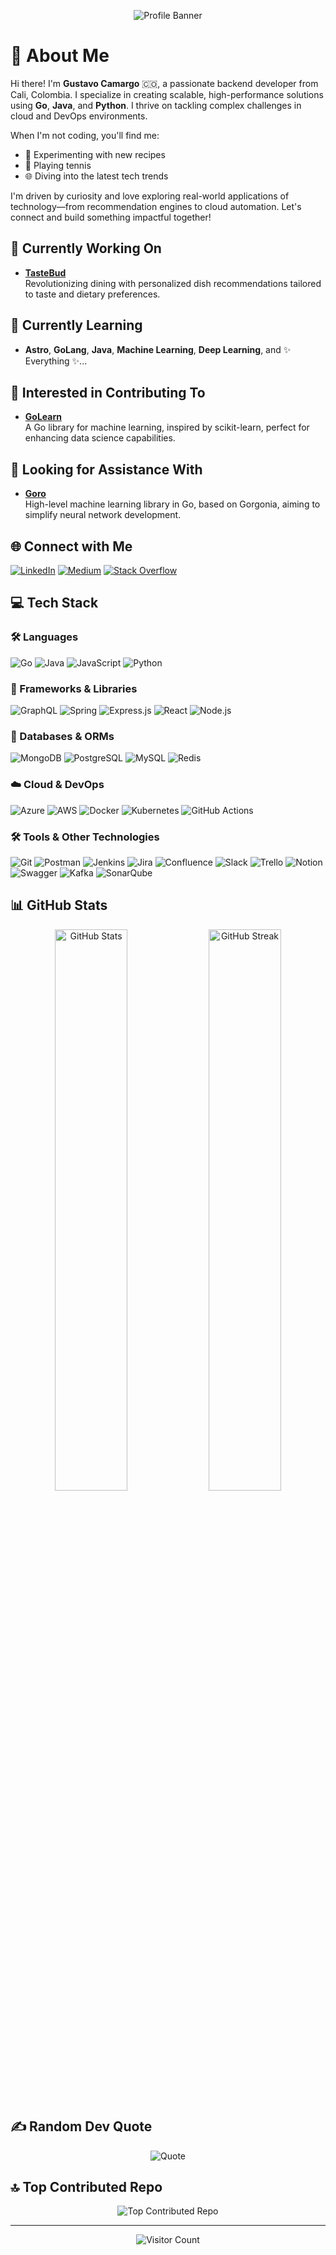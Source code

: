 <!-- Banner Image -->
<p align="center">
  <img src="https://media.licdn.com/dms/image/v2/D4E16AQF7JBedcnjQHA/profile-displaybackgroundimage-shrink_350_1400/profile-displaybackgroundimage-shrink_350_1400/0/1724303991850?e=1736380800&v=beta&t=fDEvug10zyEAw5kceuMAgkxZDp6sl0oG4NIj2RFB2EY" alt="Profile Banner">
</p>

# 💫 About Me

Hi there! I'm **Gustavo Camargo** 🇨🇴, a passionate backend developer from Cali, Colombia. I specialize in creating scalable, high-performance solutions using **Go**, **Java**, and **Python**. I thrive on tackling complex challenges in cloud and DevOps environments.

When I'm not coding, you'll find me:

- 🍳 Experimenting with new recipes
- 🎾 Playing tennis
- 🌐 Diving into the latest tech trends

I'm driven by curiosity and love exploring real-world applications of technology—from recommendation engines to cloud automation. Let's connect and build something impactful together!

## 🔭 Currently Working On

- **[TasteBud](https://github.com/DJG-inc/TasteBud-RecommendationEngine)**  
  Revolutionizing dining with personalized dish recommendations tailored to taste and dietary preferences.

## 🌱 Currently Learning

- **Astro**, **GoLang**, **Java**, **Machine Learning**, **Deep Learning**, and ✨ Everything ✨...

## 👥 Interested in Contributing To

- **[GoLearn](https://github.com/sjwhitworth/golearn)**  
  A Go library for machine learning, inspired by scikit-learn, perfect for enhancing data science capabilities.

## 🤝 Looking for Assistance With

- **[Goro](https://github.com/aunum/goro)**  
  High-level machine learning library in Go, based on Gorgonia, aiming to simplify neural network development.

## 🌐 Connect with Me

[![LinkedIn](https://img.shields.io/badge/-Gustavo%20Camargo-%230077B5?style=flat&logo=LinkedIn&logoColor=white)](https://linkedin.com/in/gustavoadolfocamargopineda)
[![Medium](https://img.shields.io/badge/-@gustavocamargop-%2312100E?style=flat&logo=medium&logoColor=white)](https://medium.com/@gustavocamargop)
[![Stack Overflow](https://img.shields.io/badge/-Stack%20Overflow-%23FE7A16?style=flat&logo=StackOverflow&logoColor=white)](https://stackoverflow.com/users/22682751)

## 💻 Tech Stack

### 🛠 Languages

![Go](https://img.shields.io/badge/-Go-%2300ADD8?style=flat&logo=go&logoColor=white)
![Java](https://img.shields.io/badge/-Java-%23ED8B00?style=flat&logo=java&logoColor=white)
![JavaScript](https://img.shields.io/badge/-JavaScript-%23F7DF1E?style=flat&logo=javascript&logoColor=black)
![Python](https://img.shields.io/badge/-Python-%233670A0?style=flat&logo=python&logoColor=ffdd54)

### 🚀 Frameworks & Libraries

![GraphQL](https://img.shields.io/badge/-GraphQL-%23E10098?style=flat&logo=graphql&logoColor=white)
![Spring](https://img.shields.io/badge/-Spring-%236DB33F?style=flat&logo=spring&logoColor=white)
![Express.js](https://img.shields.io/badge/-Express.js-%23404d59?style=flat&logo=express&logoColor=%2361DAFB)
![React](https://img.shields.io/badge/-React-%2320232a?style=flat&logo=react&logoColor=%2361DAFB)
![Node.js](https://img.shields.io/badge/-Node.js-%2343853D?style=flat&logo=node.js&logoColor=white)

### 💾 Databases & ORMs

![MongoDB](https://img.shields.io/badge/-MongoDB-%234ea94b?style=flat&logo=mongodb&logoColor=white)
![PostgreSQL](https://img.shields.io/badge/-PostgreSQL-%23316192?style=flat&logo=postgresql&logoColor=white)
![MySQL](https://img.shields.io/badge/-MySQL-%2300f?style=flat&logo=mysql&logoColor=white)
![Redis](https://img.shields.io/badge/-Redis-%23DD0031?style=flat&logo=redis&logoColor=white)

### ☁️ Cloud & DevOps

![Azure](https://img.shields.io/badge/-Azure-%230072C6?style=flat&logo=microsoftazure&logoColor=white)
![AWS](https://img.shields.io/badge/-AWS-%23FF9900?style=flat&logo=amazon-aws&logoColor=white)
![Docker](https://img.shields.io/badge/-Docker-%230db7ed?style=flat&logo=docker&logoColor=white)
![Kubernetes](https://img.shields.io/badge/-Kubernetes-%23326ce5?style=flat&logo=kubernetes&logoColor=white)
![GitHub Actions](https://img.shields.io/badge/-GitHub%20Actions-%232671E5?style=flat&logo=githubactions&logoColor=white)

### 🛠 Tools & Other Technologies

![Git](https://img.shields.io/badge/-Git-%23F05033?style=flat&logo=git&logoColor=white)
![Postman](https://img.shields.io/badge/-Postman-%23FF6C37?style=flat&logo=postman&logoColor=white)
![Jenkins](https://img.shields.io/badge/-Jenkins-%232C5263?style=flat&logo=jenkins&logoColor=white)
![Jira](https://img.shields.io/badge/-Jira-%230052CC?style=flat&logo=jira&logoColor=white)
![Confluence](https://img.shields.io/badge/-Confluence-%23172B4D?style=flat&logo=confluence&logoColor=white)
![Slack](https://img.shields.io/badge/-Slack-%234A154B?style=flat&logo=slack&logoColor=white)
![Trello](https://img.shields.io/badge/-Trello-%230052CC?style=flat&logo=trello&logoColor=white)
![Notion](https://img.shields.io/badge/-Notion-%23000000?style=flat&logo=notion&logoColor=white)
![Swagger](https://img.shields.io/badge/-Swagger-%2385EA2D?style=flat&logo=swagger&logoColor=black)
![Kafka](https://img.shields.io/badge/-Apache%20Kafka-%23000000?style=flat&logo=apache-kafka&logoColor=white)
![SonarQube](https://img.shields.io/badge/-SonarQube-%234E9BCD?style=flat&logo=sonarqube&logoColor=white)

## 📊 GitHub Stats

<p align="center">
  <img src="https://github-readme-stats.vercel.app/api?username=SrOscuroBlck&theme=dark&hide_border=false&include_all_commits=true&count_private=true" alt="GitHub Stats" width="48%">
  <img src="https://github-readme-streak-stats.herokuapp.com/?user=SrOscuroBlck&theme=dark&hide_border=false" alt="GitHub Streak" width="48%">
</p>

## ✍️ Random Dev Quote

<p align="center">
  <img src="https://quotes-github-readme.vercel.app/api?type=horizontal&theme=dark" alt="Quote">
</p>

## 🔝 Top Contributed Repo

<p align="center">
  <img src="https://github-contributor-stats.vercel.app/api?username=SrOscuroBlck&limit=5&theme=dark&combine_all_yearly_contributions=true" alt="Top Contributed Repo">
</p>

---

<p align="center">
  <img src="https://visitcount.itsvg.in/api?id=SrOscuroBlck&icon=0&color=12" alt="Visitor Count">
</p>
